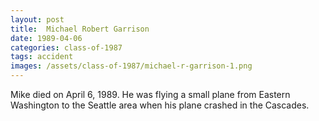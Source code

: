 ```yaml
---
layout: post
title:  Michael Robert Garrison
date: 1989-04-06
categories: class-of-1987
tags: accident
images: /assets/class-of-1987/michael-r-garrison-1.png
---
```


Mike died on April 6, 1989. He was flying a small plane from Eastern Washington to the Seattle area when his plane crashed in the Cascades.


